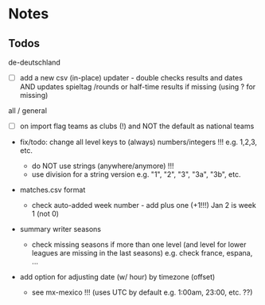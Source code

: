 # Notes

## Todos

de-deutschland

- [ ]  add a new csv (in-place) updater - double checks results and dates AND updates spieltag /rounds   or half-time results if missing (using ? for missing)


all / general

- [ ]  on import flag teams as clubs (!) and NOT the default as national teams

- fix/todo: change all level keys to (always) numbers/integers !!! e.g. 1,2,3, etc.
  - do NOT use strings (anywhere/anymore) !!!
  - use division for a string version e.g. "1", "2", "3", "3a", "3b", etc.

- matches.csv format
  - check auto-added week number - add plus one (+1!!!) Jan 2 is week 1 (not 0)

- summary writer seasons
  - check missing seasons if more than one level (and level for lower leagues are missing in the last seasons) e.g. check france, espana, ...

- add option for adjusting date (w/ hour) by timezone (offset)
  - see mx-mexico !!! (uses UTC by default e.g. 1:00am, 23:00, etc. ??)
